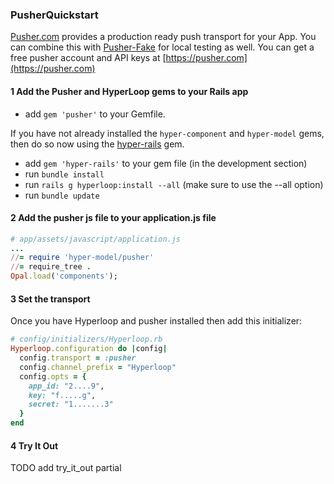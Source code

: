 ### PusherQuickstart

[Pusher.com](https://pusher.com/) provides a production ready push transport for your App.  You can combine this with [Pusher-Fake](/docs/pusher_faker_quickstart.md) for local testing as well.  You can get a free pusher account and API keys at [https://pusher.com](https://pusher.com)

#### 1 Add the Pusher and HyperLoop gems to your Rails app

- add `gem 'pusher'` to your Gemfile.

If you have not already installed the `hyper-component` and `hyper-model` gems, then do so now using the [hyper-rails](https://github.com/ruby-hyperloop/hyper-rails) gem.

- add `gem 'hyper-rails'` to your gem file (in the development section)
- run `bundle install`
- run `rails g hyperloop:install --all` (make sure to use the --all option)
- run `bundle update`

#### 2 Add the pusher js file to your application.js file

```ruby
# app/assets/javascript/application.js
...
//= require 'hyper-model/pusher'
//= require_tree .
Opal.load('components');
```

#### 3 Set the transport

Once you have Hyperloop and pusher installed then add this initializer:
```ruby
# config/initializers/Hyperloop.rb
Hyperloop.configuration do |config|
  config.transport = :pusher
  config.channel_prefix = "Hyperloop"
  config.opts = {
    app_id: "2....9",
    key: "f.....g",
    secret: "1.......3"
  }
end
```

#### 4 Try It Out  

TODO add try_it_out partial
